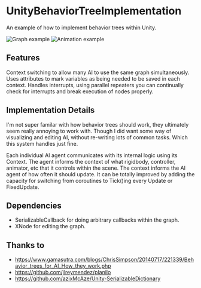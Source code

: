 # UnityBehaviorTreeImplementation

An example of how to implement behavior trees within Unity.

![Graph example](https://i.imgur.com/s2gPL3m.png)
![Animation example](https://i.imgur.com/Bwpo5cl.gif)

## Features

Context switching to allow many AI to use the same graph simultaneously.
Uses attributes to mark variables as being needed to be saved in each context.
Handles interrupts, using parallel repeaters you can continually check for interrupts and break execution of nodes properly.

## Implementation Details

I'm not super familar with how behavior trees should work, they ultimately seem really annoying to work with.
Though I did want some way of visualizing and editing AI, without re-writing lots of common tasks. Which this system handles just fine.

Each individual AI agent communicates with its internal logic using its Context. The agent informs the context of what rigidbody, controller, animator, etc that it controls within the scene.
The context informs the AI agent of how often it should update. It can be totally improved by adding the capacity for switching from coroutines to Tick()ing every Update or FixedUpdate.


## Dependencies

* SerializableCallback for doing arbitrary callbacks within the graph.
* XNode for editing the graph.

## Thanks to

* https://www.gamasutra.com/blogs/ChrisSimpson/20140717/221339/Behavior_trees_for_AI_How_they_work.php
* https://github.com/jlreymendez/planilo
* https://github.com/azixMcAze/Unity-SerializableDictionary
